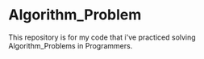 # Algorithm_Problem
This repository is for my code that i've practiced solving Algorithm_Problems in Programmers.
